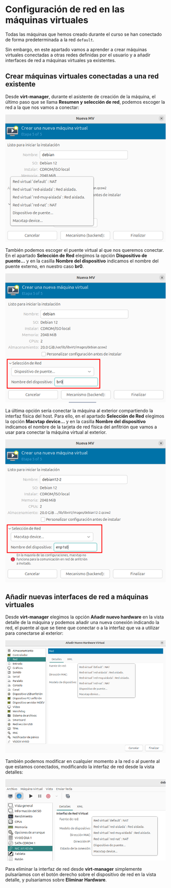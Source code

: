 # Configuración de red en las máquinas virtuales

Todas las máquinas que hemos creado durante el curso se han conectado de forma predeterminada a la red `default`. 

Sin embargo, en este apartado vamos a aprender a crear máquinas virtuales conectadas a otras redes definidas por el usuario y a añadir interfaces de red a máquinas virtuales ya existentes.

## Crear máquinas virtuales conectadas a una red existente

Desde **virt-manager**, durante el asistente de creación de la máquina, el último paso que se llama **Resumen y selección de red**, podemos escoger la red a la que nos vamos a conectar:

![configuración](img/configuracion1.png)

También podemos escoger el puente virtual al que nos queremos conectar. En el apartado **Selección de Red** elegimos la opción **Dispositivo de puente...** y en la casilla **Nombre del dispositivo** indicamos el nombre del puente externo, en nuestro caso **br0**.

![configuración](img/configuracion2.png)

La última opción sería conectar la máquina al exterior compartiendo la interfaz física del host. Para ello, en el apartado **Selección de Red** elegimos la opción **Macvtap device...** y en la casilla **Nombre del dispositivo** indicamos el nombre de la tarjeta de red física del anfitrión que vamos a usar para conectar la máquina virtual al exterior.

![configuración](img/configuracion3.png)

## Añadir nuevas interfaces de red a máquinas virtuales

Desde **virt-manager** elegimos la opción **Añadir nuevo hardware** en la vista detalle de la máquina y podemos añadir una nueva conexión indicando la red, el puente al que se tiene que conectar o a la interfaz que va a utilizar para conectarse al exterior:

![configuración](img/configuracion4.png)

También podemos modificar en cualquier momento a la red o al puente al que estamos conectados, modificando la interfaz de red desde la vista detalles:

![configuración](img/configuracion5.png)

Para eliminar la interfaz de red desde **virt-manager** simplemente pulsaríamos con el botón derecho sobre el dispositivo de red en la vista detalle, y pulsaríamos sobre **Eliminar Hardware**.



